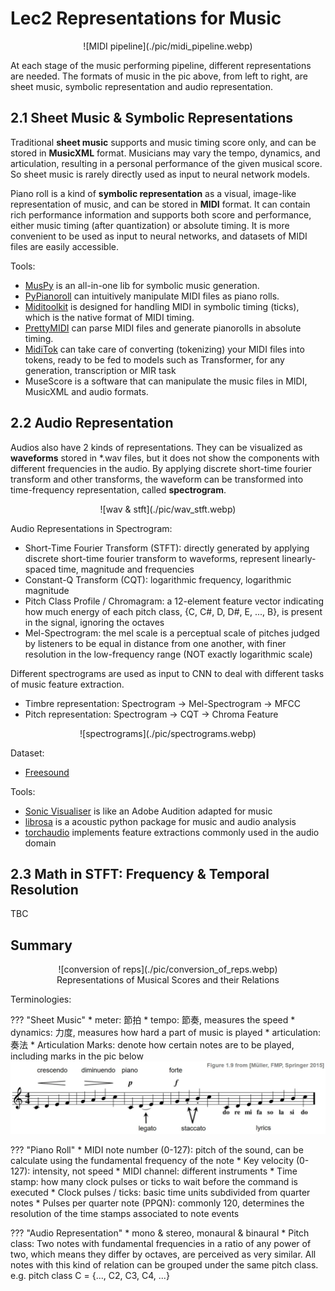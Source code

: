 # Lec2 Representations for Music

<center>![MIDI pipeline](./pic/midi_pipeline.webp)</center>

At each stage of the music performing pipeline, different representations are needed. The formats of music in the pic above, from left to right, are sheet music, symbolic representation and audio representation.

## 2.1 Sheet Music & Symbolic Representations

Traditional __sheet music__ supports and music timing score only, and can be stored in __MusicXML__ format. Musicians may vary the tempo, dynamics, and articulation, resulting in a personal performance of the given musical score. So sheet music is rarely directly used as input to neural network models.

Piano roll is a kind of __symbolic representation__ as a visual, image-like representation of music, and can be stored in __MIDI__ format. It can contain rich performance information and supports both score and performance, either music timing (after quantization) or absolute timing. It is more convenient to be used as input to neural networks, and datasets of MIDI files are easily accessible.

Tools:

* [MusPy](https://salu133445.github.io/muspy/index.html) is an all-in-one lib for symbolic music generation.
* [PyPianoroll](https://salu133445.github.io/pypianoroll/) can intuitively manipulate MIDI files as piano rolls.
* [Miditoolkit](https://github.com/YatingMusic/miditoolkit) is designed for handling MIDI in symbolic timing (ticks), which is the native format of MIDI timing.
* [PrettyMIDI](https://github.com/craffel/pretty-midi) can parse MIDI files and generate pianorolls in absolute timing.
* [MidiTok](https://github.com/Natooz/MidiTok) can take care of converting (tokenizing) your MIDI files into tokens, ready to be fed to models such as Transformer, for any generation, transcription or MIR task
* MuseScore is a software that can manipulate the music files in MIDI, MusicXML and audio formats.

## 2.2 Audio Representation

Audios also have 2 kinds of representations. They can be visualized as __waveforms__ stored in *.wav files, but it does not show the components with different frequencies in the audio. By applying discrete short-time fourier transform and other transforms, the waveform can be transformed into time-frequency representation, called __spectrogram__.

<center>![wav & stft](./pic/wav_stft.webp)</center>

Audio Representations in Spectrogram:

* Short-Time Fourier Transform (STFT): directly generated by applying discrete short-time fourier transform to waveforms, represent linearly-spaced time, magnitude and frequencies
* Constant-Q Transform (CQT): logarithmic frequency, logarithmic magnitude
* Pitch Class Profile / Chromagram: a 12-element feature vector indicating how much energy of each pitch class, {C, C#, D, D#, E, ..., B}, is present in the signal, ignoring the octaves
* Mel-Spectrogram: the mel scale is a perceptual scale of pitches judged by listeners to be equal in distance from one another, with finer resolution in the low-frequency range (NOT exactly logarithmic scale)

Different spectrograms are used as input to CNN to deal with different tasks of music feature extraction.

* Timbre representation: Spectrogram → Mel-Spectrogram → MFCC
* Pitch representation: Spectrogram → CQT → Chroma Feature

<center>![spectrograms](./pic/spectrograms.webp)</center>

Dataset:

* [Freesound](https://www.freesound.org)

Tools:

* [Sonic Visualiser](http://www.sonicvisualiser.org/) is like an Adobe Audition adapted for music
* [librosa](https://librosa.org/doc/latest/index.html) is a acoustic python package for music and audio analysis
* [torchaudio](https://pytorch.org/audio/0.11.0/tutorials/audio_feature_extractions_tutorial.html) implements feature extractions commonly used in the audio domain

## 2.3 Math in STFT: Frequency & Temporal Resolution

TBC

## Summary

<center><figure markdown>
![conversion of reps](./pic/conversion_of_reps.webp)
<figcaption>Representations of Musical Scores and their Relations</figcaption>
</figure></center>

Terminologies:

??? "Sheet Music"
    * meter: 節拍
    * tempo: 節奏, measures the speed
    * dynamics: 力度, measures how hard a part of music is played
    * articulation: 奏法
    * Articulation Marks: denote how certain notes are to be played, including marks in the pic below
    ![Artic Marks](./pic/artic_mark.webp)

??? "Piano Roll"
    * MIDI note number (0-127): pitch of the sound, can be calculate using the fundamental frequency of the note
    * Key velocity (0-127): intensity, not speed
    * MIDI channel: different instruments
    * Time stamp: how many clock pulses or ticks to wait before the command is executed
    * Clock pulses / ticks: basic time units subdivided from quarter notes
    * Pulses per quarter note (PPQN): commonly 120, determines the resolution of the time stamps associated to note events

??? "Audio Representation"
    * mono & stereo, monaural & binaural
    * Pitch class: Two notes with fundamental frequencies in a ratio of any power of two, which means they differ by octaves, are perceived as very similar. All notes with this kind of relation can be grouped under the same pitch class. e.g. pitch class C = {..., C2, C3, C4, ...}

